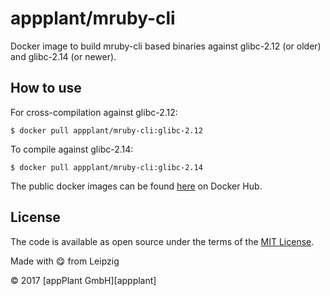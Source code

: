 # appplant/mruby-cli
Docker image to build mruby-cli based binaries against glibc-2.12 (or older) and glibc-2.14 (or newer).


## How to use
For cross-compilation against glibc-2.12:

	$ docker pull appplant/mruby-cli:glibc-2.12

To compile against glibc-2.14:

	$ docker pull appplant/mruby-cli:glibc-2.14

The public docker images can be found [here][repo] on Docker Hub.


## License

The code is available as open source under the terms of the [MIT License][license].

Made with :yum: from Leipzig

© 2017 [appPlant GmbH][appplant]

[repo]: https://hub.docker.com/r/appplant/mruby-cli/
[license]: https://opensource.org/licenses/MIT
